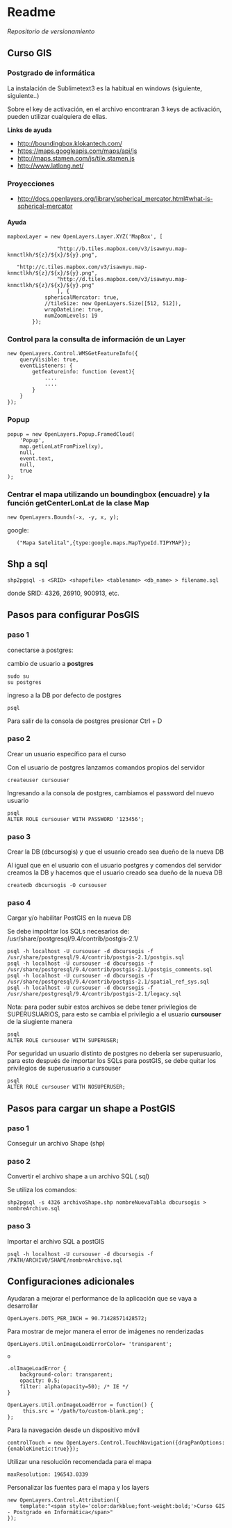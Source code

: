 # Readme

*Repositorio de versionamiento*

## Curso GIS
### Postgrado de informática

La instalación de Sublimetext3 es la habitual en windows (siguiente, siguiente..)

Sobre el key de activación, en el archivo encontraran 3 keys de activación, pueden utilizar cualquiera de ellas.


**Links de ayuda**

- http://boundingbox.klokantech.com/
- https://maps.googleapis.com/maps/api/js
- http://maps.stamen.com/js/tile.stamen.js
- http://www.latlong.net/

### Proyecciones
- http://docs.openlayers.org/library/spherical_mercator.html#what-is-spherical-mercator



#### Ayuda
```
mapboxLayer = new OpenLayers.Layer.XYZ('MapBox', [
             				    
			    "http://b.tiles.mapbox.com/v3/isawnyu.map-knmctlkh/${z}/${x}/${y}.png",
   
   "http://c.tiles.mapbox.com/v3/isawnyu.map-knmctlkh/${z}/${x}/${y}.png",
            	"http://d.tiles.mapbox.com/v3/isawnyu.map-knmctlkh/${z}/${x}/${y}.png"
			    ], {
            sphericalMercator: true,
            //tileSize: new OpenLayers.Size([512, 512]),
            wrapDateLine: true,
        	numZoomLevels: 19
        });
```     

### Control para la consulta de información de un Layer
```  
new OpenLayers.Control.WMSGetFeatureInfo({
	queryVisible: true,
	eventListeners: {
		getfeatureinfo: function (event){
			....
			....
		}
	}
});

```  

### Popup 
```
popup = new OpenLayers.Popup.FramedCloud(
	'Popup',
	map.getLonLatFromPixel(xy),
	null,
	event.text,
	null,
	true
);

```

### Centrar el mapa utilizando un boundingbox (encuadre) y la función **getCenterLonLat** de la clase Map

```
new OpenLayers.Bounds(-x, -y, x, y);
```

google:

       ("Mapa Satelital",{type:google.maps.MapTypeId.TIPYMAP});

## Shp a sql

```
shp2pgsql -s <SRID> <shapefile> <tablename> <db_name> > filename.sql
```
donde SRID: 4326, 26910, 900913, etc.



## Pasos para configurar PosGIS

### paso 1

conectarse a postgres:

cambio de usuario a **postgres**
```
sudo su
su postgres
```

ingreso a la DB por defecto de postgres
```
psql
```
Para salir de la consola de postgres presionar Ctrl + D

### paso 2

Crear un usuario específico para el curso

Con el usuario de postgres lanzamos comandos propios del servidor
```
createuser cursouser
```
Ingresando a la consola de postgres, cambiamos el password del nuevo usuario

```
psql
ALTER ROLE cursouser WITH PASSWORD '123456';
```

### paso 3

Crear la DB (dbcursogis) y que el usuario creado sea dueño de la nueva DB

Al igual que en el usuario con el usuario postgres y comendos del servidor creamos la DB y hacemos que el usuario creado sea dueño de la nueva DB

```
createdb dbcursogis -O cursouser
```

### paso 4

Cargar y/o habilitar PostGIS en la nueva DB

Se debe impolrtar los SQLs necesarios de: /usr/share/postgresql/9.4/contrib/postgis-2.1/

```
psql -h localhost -U cursouser -d dbcursogis -f /usr/share/postgresql/9.4/contrib/postgis-2.1/postgis.sql
psql -h localhost -U cursouser -d dbcursogis -f /usr/share/postgresql/9.4/contrib/postgis-2.1/postgis_comments.sql
psql -h localhost -U cursouser -d dbcursogis -f /usr/share/postgresql/9.4/contrib/postgis-2.1/spatial_ref_sys.sql
psql -h localhost -U cursouser -d dbcursogis -f /usr/share/postgresql/9.4/contrib/postgis-2.1/legacy.sql
```

Nota: para poder subir estos archivos se debe tener privilegios de SUPERUSUARIOS, para esto se cambia el privilegio a el usuario **cursouser** de la siugiente manera

```
psql
ALTER ROLE cursouser WITH SUPERUSER;
```

Por seguridad un usuario distinto de postgres no debería ser superusuario, para esto después de importar los SQLs para postGIS, se debe quitar los privilegios de superusuario a cursouser

```
psql
ALTER ROLE cursouser WITH NOSUPERUSER;
```

## Pasos para cargar un shape a PostGIS

### paso 1

Conseguir un archivo Shape (shp)

### paso 2

Convertir el archivo shape a un archivo SQL (.sql)

Se utiliza los comandos:
```
shp2pgsql -s 4326 archivoShape.shp nombreNuevaTabla dbcursogis > nombreArchivo.sql
```

### paso 3

Importar el archivo SQL a postGIS

```
psql -h localhost -U cursouser -d dbcursogis -f /PATH/ARCHIVO/SHAPE/nombreArchivo.sql
```


## Configuraciones adicionales

Ayudaran a mejorar el performance de la aplicación que se vaya a desarrollar

```
OpenLayers.DOTS_PER_INCH = 90.71428571428572;
```

Para mostrar de mejor manera el error de imágenes no renderizadas

```
OpenLayers.Util.onImageLoadErrorColor= 'transparent';

o

.olImageLoadError { 
    background-color: transparent; 
    opacity: 0.5; 
    filter: alpha(opacity=50); /* IE */ 
} 

OpenLayers.Util.onImageLoadError = function() {
     this.src = '/path/to/custom-blank.png';
};
```
Para la navegación desde un dispositivo móvil

```
controlTouch = new OpenLayers.Control.TouchNavigation({dragPanOptions:{enableKinetic:true}});
```

Utilizar una resolución recomendada para el mapa

```
maxResolution: 196543.0339
```

Personalizar las fuentes para el mapa y los layers

```
new OpenLayers.Control.Attribution({
	template:"<span style='color:darkblue;font-weight:bold;'>Curso GIS - Postgrado en Informática</span>"
});
```

















